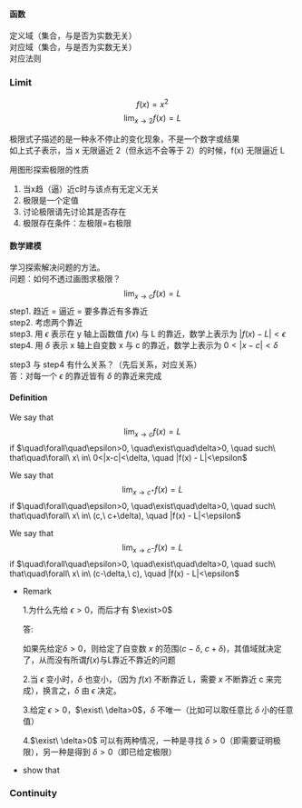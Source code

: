 #### 函数

定义域（集合，与是否为实数无关）  
对应域（集合，与是否为实数无关）  
对应法则

### Limit

$$f(x) = x^2$$
$$\lim_{x \to 2}f(x)=L$$

极限式子描述的是一种永不停止的变化现象，不是一个数字或结果  
如上式子表示，当 x 无限逼近 2（但永远不会等于 2）的时候，f(x) 无限逼近 L

用图形探索极限的性质
1. 当x趋（逼）近c时与该点有无定义无关
2. 极限是一个定值
3. 讨论极限请先讨论其是否存在
4. 极限存在条件：左极限=右极限

#### 数学建模

学习探索解决问题的方法。  
问题：如何不透过画图求极限？  
$$\lim_{x \to c}f(x)=L$$
step1. 趋近 = 逼近 = 要多靠近有多靠近  
step2. 考虑两个靠近  
step3. 用 $\epsilon$ 表示在 y 轴上函数值 $f(x)$ 与 L 的靠近，数学上表示为 $|f(x) - L| < \epsilon$  
step4. 用 $\delta$ 表示 x 轴上自变数 x 与 c 的靠近，数学上表示为 $0 < |x - c| < \delta$  

step3 与 step4 有什么关系？（先后关系，对应关系）  
答：对每一个 $\epsilon$ 的靠近皆有 $\delta$ 的靠近来完成 

#### Definition

We say that
$$\lim_{x \to c}f(x)=L$$
if $\quad\forall\quad\epsilon>0, \quad\exist\quad\delta>0, \quad such\ that\quad\forall\ x\ in\ 0<|x-c|<\delta, \quad |f(x) - L|<\epsilon$

We say that
$$\lim_{x \to c^+}f(x)=L$$
if $\quad\forall\quad\epsilon>0, \quad\exist\quad\delta>0, \quad such\ that\quad\forall\ x\ in\ (c,\ c+\delta), \quad |f(x) - L|<\epsilon$


We say that
$$\lim_{x \to c^-}f(x)=L$$
if $\quad\forall\quad\epsilon>0, \quad\exist\quad\delta>0, \quad such\ that\quad\forall\ x\ in\ (c-\delta,\ c), \quad |f(x) - L|<\epsilon$

- Remark
  
  1.为什么先给 $\epsilon>0$，而后才有 $\exist>0$
  
  答:

  如果先给定$\delta>0$，则给定了自变数 $x$ 的范围$(c-\delta,\ c+\delta)$，其值域就决定了，从而没有所谓$f(x)$与L靠近不靠近的问题

  2.当 $\epsilon$ 变小时，$\delta$ 也变小，（因为 $f(x)$ 不断靠近 L，需要 $x$ 不断靠近 c 来完成），换言之，$\delta$ 由 $\epsilon$ 决定。

  3.给定 $\epsilon>0$，$\exist\ \delta>0$，$\delta$ 不唯一（比如可以取任意比 $\delta$ 小的任意值）

  4.$\exist\ \delta>0$ 可以有两种情况，一种是寻找 $\delta>0$（即需要证明极限），另一种是得到 $\delta>0$（即已给定极限）

- show that
  
  

### Continuity

